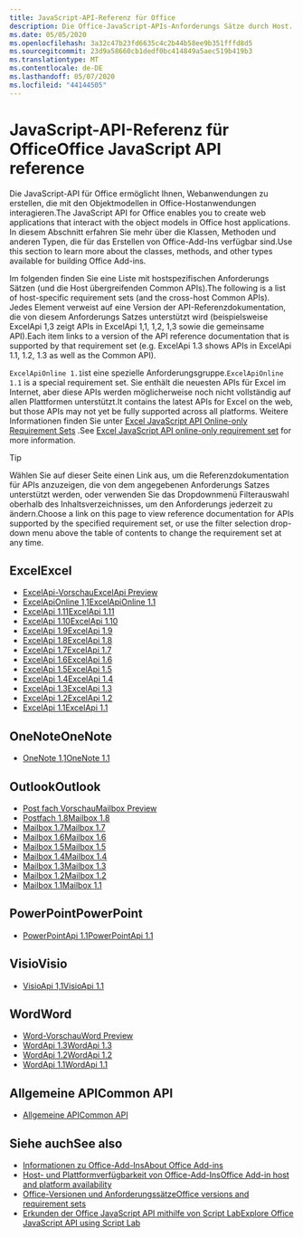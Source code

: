 ```yaml
---
title: JavaScript-API-Referenz für Office
description: Die Office-JavaScript-APIs-Anforderungs Sätze durch Host.
ms.date: 05/05/2020
ms.openlocfilehash: 3a32c47b23fd6635c4c2b44b58ee9b351fffd8d5
ms.sourcegitcommit: 23d9a58660cb1dedf0bc414849a5aec519b419b3
ms.translationtype: MT
ms.contentlocale: de-DE
ms.lasthandoff: 05/07/2020
ms.locfileid: "44144505"
---
```

# <a name="office-javascript-api-reference"></a><span data-ttu-id="a90cc-103">JavaScript-API-Referenz für Office</span><span class="sxs-lookup"><span data-stu-id="a90cc-103">Office JavaScript API reference</span></span>

<span data-ttu-id="a90cc-104">Die JavaScript-API für Office ermöglicht Ihnen, Webanwendungen zu erstellen, die mit den Objektmodellen in Office-Hostanwendungen interagieren.</span><span class="sxs-lookup"><span data-stu-id="a90cc-104">The JavaScript API for Office enables you to create web applications that interact with the object models in Office host applications.</span></span> <span data-ttu-id="a90cc-105">In diesem Abschnitt erfahren Sie mehr über die Klassen, Methoden und anderen Typen, die für das Erstellen von Office-Add-Ins verfügbar sind.</span><span class="sxs-lookup"><span data-stu-id="a90cc-105">Use this section to learn more about the classes, methods, and other types available for building Office Add-ins.</span></span>

<span data-ttu-id="a90cc-106">Im folgenden finden Sie eine Liste mit hostspezifischen Anforderungs Sätzen (und die Host übergreifenden Common APIs).</span><span class="sxs-lookup"><span data-stu-id="a90cc-106">The following is a list of host-specific requirement sets (and the cross-host Common APIs).</span></span> <span data-ttu-id="a90cc-107">Jedes Element verweist auf eine Version der API-Referenzdokumentation, die von diesem Anforderungs Satzes unterstützt wird (beispielsweise ExcelApi 1,3 zeigt APIs in ExcelApi 1,1, 1,2, 1,3 sowie die gemeinsame API).</span><span class="sxs-lookup"><span data-stu-id="a90cc-107">Each item links to a version of the API reference documentation that is supported by that requirement set (e.g. ExcelApi 1.3 shows APIs in ExcelApi 1.1, 1.2, 1.3 as well as the Common API).</span></span>

<span data-ttu-id="a90cc-108">`ExcelApiOnline 1.1`ist eine spezielle Anforderungsgruppe.</span><span class="sxs-lookup"><span data-stu-id="a90cc-108">`ExcelApiOnline 1.1` is a special requirement set.</span></span> <span data-ttu-id="a90cc-109">Sie enthält die neuesten APIs für Excel im Internet, aber diese APIs werden möglicherweise noch nicht vollständig auf allen Plattformen unterstützt.</span><span class="sxs-lookup"><span data-stu-id="a90cc-109">It contains the latest APIs for Excel on the web, but those APIs may not yet be fully supported across all platforms.</span></span> <span data-ttu-id="a90cc-110">Weitere Informationen finden Sie unter [Excel JavaScript API Online-only Requirement Sets](/office/dev/add-ins/reference/requirement-sets/excel-api-online-requirement-set) .</span><span class="sxs-lookup"><span data-stu-id="a90cc-110">See [Excel JavaScript API online-only requirement set](/office/dev/add-ins/reference/requirement-sets/excel-api-online-requirement-set) for more information.</span></span>

> [!TIP]
> <span data-ttu-id="a90cc-111">Wählen Sie auf dieser Seite einen Link aus, um die Referenzdokumentation für APIs anzuzeigen, die von dem angegebenen Anforderungs Satzes unterstützt werden, oder verwenden Sie das Dropdownmenü Filterauswahl oberhalb des Inhaltsverzeichnisses, um den Anforderungs jederzeit zu ändern.</span><span class="sxs-lookup"><span data-stu-id="a90cc-111">Choose a link on this page to view reference documentation for APIs supported by the specified requirement set, or use the filter selection drop-down menu above the table of contents to change the requirement set at any time.</span></span>

## <a name="excel"></a><span data-ttu-id="a90cc-112">Excel</span><span class="sxs-lookup"><span data-stu-id="a90cc-112">Excel</span></span>

- [<span data-ttu-id="a90cc-113">ExcelApi-Vorschau</span><span class="sxs-lookup"><span data-stu-id="a90cc-113">ExcelApi Preview</span></span>](/javascript/api/excel?view=excel-js-preview)
- [<span data-ttu-id="a90cc-114">ExcelApiOnline 1,1</span><span class="sxs-lookup"><span data-stu-id="a90cc-114">ExcelApiOnline 1.1</span></span>](/javascript/api/excel?view=excel-js-online)
- [<span data-ttu-id="a90cc-115">ExcelApi 1,11</span><span class="sxs-lookup"><span data-stu-id="a90cc-115">ExcelApi 1.11</span></span>](/javascript/api/excel?view=excel-js-1.11)
- [<span data-ttu-id="a90cc-116">ExcelApi 1.10</span><span class="sxs-lookup"><span data-stu-id="a90cc-116">ExcelApi 1.10</span></span>](/javascript/api/excel?view=excel-js-1.10)
- [<span data-ttu-id="a90cc-117">ExcelApi 1.9</span><span class="sxs-lookup"><span data-stu-id="a90cc-117">ExcelApi 1.9</span></span>](/javascript/api/excel?view=excel-js-1.9)
- [<span data-ttu-id="a90cc-118">ExcelApi 1.8</span><span class="sxs-lookup"><span data-stu-id="a90cc-118">ExcelApi 1.8</span></span>](/javascript/api/excel?view=excel-js-1.8)
- [<span data-ttu-id="a90cc-119">ExcelApi 1.7</span><span class="sxs-lookup"><span data-stu-id="a90cc-119">ExcelApi 1.7</span></span>](/javascript/api/excel?view=excel-js-1.7)
- [<span data-ttu-id="a90cc-120">ExcelApi 1.6</span><span class="sxs-lookup"><span data-stu-id="a90cc-120">ExcelApi 1.6</span></span>](/javascript/api/excel?view=excel-js-1.6)
- [<span data-ttu-id="a90cc-121">ExcelApi 1.5</span><span class="sxs-lookup"><span data-stu-id="a90cc-121">ExcelApi 1.5</span></span>](/javascript/api/excel?view=excel-js-1.5)
- [<span data-ttu-id="a90cc-122">ExcelApi 1.4</span><span class="sxs-lookup"><span data-stu-id="a90cc-122">ExcelApi 1.4</span></span>](/javascript/api/excel?view=excel-js-1.4)
- [<span data-ttu-id="a90cc-123">ExcelApi 1.3</span><span class="sxs-lookup"><span data-stu-id="a90cc-123">ExcelApi 1.3</span></span>](/javascript/api/excel?view=excel-js-1.3)
- [<span data-ttu-id="a90cc-124">ExcelApi 1.2</span><span class="sxs-lookup"><span data-stu-id="a90cc-124">ExcelApi 1.2</span></span>](/javascript/api/excel?view=excel-js-1.2)
- [<span data-ttu-id="a90cc-125">ExcelApi 1.1</span><span class="sxs-lookup"><span data-stu-id="a90cc-125">ExcelApi 1.1</span></span>](/javascript/api/excel?view=excel-js-1.1)

## <a name="onenote"></a><span data-ttu-id="a90cc-126">OneNote</span><span class="sxs-lookup"><span data-stu-id="a90cc-126">OneNote</span></span>

- [<span data-ttu-id="a90cc-127">OneNote 1,1</span><span class="sxs-lookup"><span data-stu-id="a90cc-127">OneNote 1.1</span></span>](/javascript/api/onenote?view=onenote-js-1.1)

## <a name="outlook"></a><span data-ttu-id="a90cc-128">Outlook</span><span class="sxs-lookup"><span data-stu-id="a90cc-128">Outlook</span></span>

- [<span data-ttu-id="a90cc-129">Post fach Vorschau</span><span class="sxs-lookup"><span data-stu-id="a90cc-129">Mailbox Preview</span></span>](/javascript/api/outlook?view=outlook-js-preview)
- [<span data-ttu-id="a90cc-130">Postfach 1.8</span><span class="sxs-lookup"><span data-stu-id="a90cc-130">Mailbox 1.8</span></span>](/javascript/api/outlook?view=outlook-js-1.8)
- [<span data-ttu-id="a90cc-131">Mailbox 1.7</span><span class="sxs-lookup"><span data-stu-id="a90cc-131">Mailbox 1.7</span></span>](/javascript/api/outlook?view=outlook-js-1.7)
- [<span data-ttu-id="a90cc-132">Mailbox 1.6</span><span class="sxs-lookup"><span data-stu-id="a90cc-132">Mailbox 1.6</span></span>](/javascript/api/outlook?view=outlook-js-1.6)
- [<span data-ttu-id="a90cc-133">Mailbox 1.5</span><span class="sxs-lookup"><span data-stu-id="a90cc-133">Mailbox 1.5</span></span>](/javascript/api/outlook?view=outlook-js-1.5)
- [<span data-ttu-id="a90cc-134">Mailbox 1.4</span><span class="sxs-lookup"><span data-stu-id="a90cc-134">Mailbox 1.4</span></span>](/javascript/api/outlook?view=outlook-js-1.4)
- [<span data-ttu-id="a90cc-135">Mailbox 1.3</span><span class="sxs-lookup"><span data-stu-id="a90cc-135">Mailbox 1.3</span></span>](/javascript/api/outlook?view=outlook-js-1.3)
- [<span data-ttu-id="a90cc-136">Mailbox 1.2</span><span class="sxs-lookup"><span data-stu-id="a90cc-136">Mailbox 1.2</span></span>](/javascript/api/outlook?view=outlook-js-1.2)
- [<span data-ttu-id="a90cc-137">Mailbox 1.1</span><span class="sxs-lookup"><span data-stu-id="a90cc-137">Mailbox 1.1</span></span>](/javascript/api/outlook?view=outlook-js-1.1)

## <a name="powerpoint"></a><span data-ttu-id="a90cc-138">PowerPoint</span><span class="sxs-lookup"><span data-stu-id="a90cc-138">PowerPoint</span></span>

- [<span data-ttu-id="a90cc-139">PowerPointApi 1.1</span><span class="sxs-lookup"><span data-stu-id="a90cc-139">PowerPointApi 1.1</span></span>](/javascript/api/powerpoint?view=powerpoint-js-1.1)

## <a name="visio"></a><span data-ttu-id="a90cc-140">Visio</span><span class="sxs-lookup"><span data-stu-id="a90cc-140">Visio</span></span>

- [<span data-ttu-id="a90cc-141">VisioApi 1,1</span><span class="sxs-lookup"><span data-stu-id="a90cc-141">VisioApi 1.1</span></span>](/javascript/api/visio?view=visio-js-1.1)

## <a name="word"></a><span data-ttu-id="a90cc-142">Word</span><span class="sxs-lookup"><span data-stu-id="a90cc-142">Word</span></span>

- [<span data-ttu-id="a90cc-143">Word-Vorschau</span><span class="sxs-lookup"><span data-stu-id="a90cc-143">Word Preview</span></span>](/javascript/api/word?view=word-js-preview)
- [<span data-ttu-id="a90cc-144">WordApi 1.3</span><span class="sxs-lookup"><span data-stu-id="a90cc-144">WordApi 1.3</span></span>](/javascript/api/word?view=word-js-1.3)
- [<span data-ttu-id="a90cc-145">WordApi 1.2</span><span class="sxs-lookup"><span data-stu-id="a90cc-145">WordApi 1.2</span></span>](/javascript/api/word?view=word-js-1.2)
- [<span data-ttu-id="a90cc-146">WordApi 1.1</span><span class="sxs-lookup"><span data-stu-id="a90cc-146">WordApi 1.1</span></span>](/javascript/api/word?view=word-js-1.1)

## <a name="common-api"></a><span data-ttu-id="a90cc-147">Allgemeine API</span><span class="sxs-lookup"><span data-stu-id="a90cc-147">Common API</span></span>

- [<span data-ttu-id="a90cc-148">Allgemeine API</span><span class="sxs-lookup"><span data-stu-id="a90cc-148">Common API</span></span>](/javascript/api/office?view=common-js)

## <a name="see-also"></a><span data-ttu-id="a90cc-149">Siehe auch</span><span class="sxs-lookup"><span data-stu-id="a90cc-149">See also</span></span>

- [<span data-ttu-id="a90cc-150">Informationen zu Office-Add-Ins</span><span class="sxs-lookup"><span data-stu-id="a90cc-150">About Office Add-ins</span></span>](/office/dev/add-ins/overview)
- [<span data-ttu-id="a90cc-151">Host- und Plattformverfügbarkeit von Office-Add-Ins</span><span class="sxs-lookup"><span data-stu-id="a90cc-151">Office Add-in host and platform availability</span></span>](/office/dev/add-ins/overview/office-add-in-availability)
- [<span data-ttu-id="a90cc-152">Office-Versionen und Anforderungssätze</span><span class="sxs-lookup"><span data-stu-id="a90cc-152">Office versions and requirement sets</span></span>](/office/dev/add-ins/develop/office-versions-and-requirement-sets)
- [<span data-ttu-id="a90cc-153">Erkunden der Office JavaScript API mithilfe von Script Lab</span><span class="sxs-lookup"><span data-stu-id="a90cc-153">Explore Office JavaScript API using Script Lab</span></span>](/office/dev/add-ins/overview/explore-with-script-lab)
